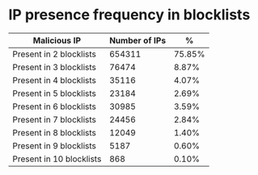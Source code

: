 # IP presence frequency in blocklists
| Malicious IP | Number of IPs | % |
|----|----|----|
| Present in 2 blocklists | 654311 | 75.85% |
| Present in 3 blocklists | 76474 | 8.87% |
| Present in 4 blocklists | 35116 | 4.07% |
| Present in 5 blocklists | 23184 | 2.69% |
| Present in 6 blocklists | 30985 | 3.59% |
| Present in 7 blocklists | 24456 | 2.84% |
| Present in 8 blocklists | 12049 | 1.40% |
| Present in 9 blocklists | 5187 | 0.60% |
| Present in 10 blocklists | 868 | 0.10% |
